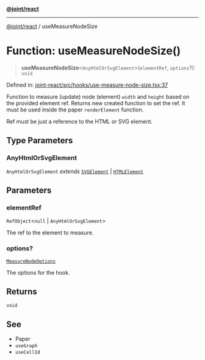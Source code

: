[**@joint/react**](../README.md)

***

[@joint/react](../README.md) / useMeasureNodeSize

# Function: useMeasureNodeSize()

> **useMeasureNodeSize**\<`AnyHtmlOrSvgElement`\>(`elementRef`, `options`?): `void`

Defined in: [joint-react/src/hooks/use-measure-node-size.tsx:37](https://github.com/samuelgja/joint/blob/main/packages/joint-react/src/hooks/use-measure-node-size.tsx#L37)

Function to measure (update) node (element) `width` and `height` based on the provided element ref.
Returns new created function to set the ref.
It must be used inside the paper `renderElement` function.

Ref must be just a reference to the HTML or SVG element.

## Type Parameters

### AnyHtmlOrSvgElement

`AnyHtmlOrSvgElement` *extends* [`SVGElement`](https://developer.mozilla.org/docs/Web/API/SVGElement) \| [`HTMLElement`](https://developer.mozilla.org/docs/Web/API/HTMLElement)

## Parameters

### elementRef

`RefObject`\<`null` \| `AnyHtmlOrSvgElement`\>

The ref to the element to measure.

### options?

[`MeasureNodeOptions`](../interfaces/MeasureNodeOptions.md)

The options for the hook.

## Returns

`void`

## See

 - Paper
 - `useGraph`
 - `useCellId`
